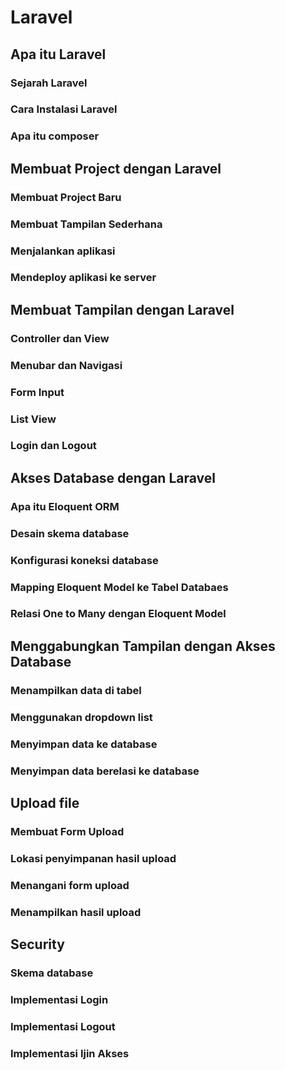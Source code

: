 # Laravel #

## Apa itu Laravel ##

### Sejarah Laravel ###

### Cara Instalasi Laravel ###

### Apa itu composer ###

## Membuat Project dengan Laravel ##

### Membuat Project Baru ###

### Membuat Tampilan Sederhana ###

### Menjalankan aplikasi ###

### Mendeploy aplikasi ke server ###

## Membuat Tampilan dengan Laravel ##

### Controller dan View ###

### Menubar dan Navigasi ###

### Form Input ###

### List View ###

### Login dan Logout ###

## Akses Database dengan Laravel ##

### Apa itu Eloquent ORM ###

### Desain skema database ###

### Konfigurasi koneksi database ###

### Mapping Eloquent Model ke Tabel Databaes ###

### Relasi One to Many dengan Eloquent Model ###

## Menggabungkan Tampilan dengan Akses Database ##

### Menampilkan data di tabel ###

### Menggunakan dropdown list ###

### Menyimpan data ke database ###

### Menyimpan data berelasi ke database

## Upload file ##

### Membuat Form Upload ###

### Lokasi penyimpanan hasil upload ###

### Menangani form upload ###

### Menampilkan hasil upload ###

## Security ##

### Skema database ###

### Implementasi Login ###

### Implementasi Logout ###

### Implementasi Ijin Akses ###



